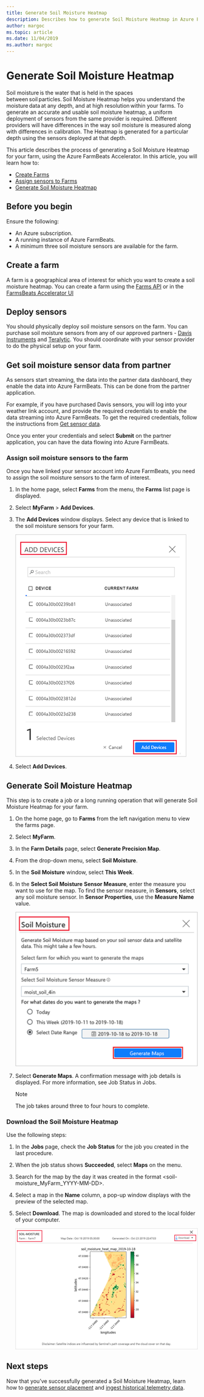 ```yaml
---
title: Generate Soil Moisture Heatmap
description: Describes how to generate Soil Moisture Heatmap in Azure FarmBeats
author: margoc
ms.topic: article
ms.date: 11/04/2019
ms.author: margoc
---
```


# Generate Soil Moisture Heatmap

Soil moisture is the water that is held in the spaces between soil particles. Soil Moisture Heatmap helps you understand the moisture data at any depth, and at high resolution within your farms. To generate an accurate and usable soil moisture heatmap, a uniform deployment of sensors from the same provider is required. Different providers will have differences in the way soil moisture is measured along with differences in calibration. The Heatmap is generated for a particular depth using the sensors deployed at that depth.

This article describes the process of generating a Soil Moisture Heatmap for your farm, using the Azure FarmBeats Accelerator. In this article, you will learn how to:

- [Create Farms](#create-a-farm)
- [Assign sensors to Farms](#get-soil-moisture-sensor-data-from-partner)
- [Generate Soil Moisture Heatmap](#generate-soil-moisture-heatmap)

## Before you begin

Ensure the following:  

- An Azure subscription.
- A running instance of Azure FarmBeats.
- A minimum three soil moisture sensors are available for the farm.

## Create a farm

A farm is a geographical area of interest for which you want to create a soil moisture heatmap. You can create a farm using the [Farms API](https://aka.ms/FarmBeatsDatahubSwagger) or in the [FarmsBeats Accelerator UI](manage-farms-in-azure-farmbeats.md#create-farms)

## Deploy sensors

You should physically deploy soil moisture sensors on the farm. You can purchase soil moisture sensors from any of our approved partners - [Davis Instruments](https://www.davisinstruments.com/product/enviromonitor-gateway/) and [Teralytic](https://teralytic.com/). You should coordinate with your sensor provider to do the physical setup on your farm.

## Get soil moisture sensor data from partner

As sensors start streaming, the data into the partner data dashboard, they enable the data into Azure FarmBeats. This can be done from the partner application.

For example, if you have purchased Davis sensors, you will log into your weather link account, and provide the required credentials to enable the data streaming into Azure FarmBeats. To get the required credentials, follow the instructions from [Get sensor data](get-sensor-data-from-sensor-partner.md#get-sensor-data-from-sensor-partners).

Once you enter your credentials and select **Submit** on the partner application, you can have the data flowing into Azure FarmBeats.

### Assign soil moisture sensors to the farm

Once you have linked your sensor account into Azure FarmBeats, you need to assign the soil moisture sensors to the farm of interest.

1.	In the home page, select **Farms** from the menu, the **Farms** list page is displayed.
2.	Select **MyFarm** > **Add Devices**.
3.	The **Add Devices** window displays. Select any device that is linked to the soil moisture sensors for your farm.

    ![Screenshot that shows the Add Devices screen.](./media/get-sensor-data-from-sensor-partner/add-devices-1.png)

4. Select **Add Devices**.     

## Generate Soil Moisture Heatmap

This step is to create a job or a long running operation that will generate Soil Moisture Heatmap for your farm.

1.	On the home page, go to **Farms** from the left navigation menu to view the farms page.
2.	Select **MyFarm**.
3.	In the **Farm Details** page, select **Generate Precision Map**.
4.	From the drop-down menu, select **Soil Moisture**.
5.	In the **Soil Moisture** window, select **This Week**.
6.	In the **Select Soil Moisture** **Sensor Measure**, enter the measure you want to use for the map.
    To find the sensor measure, in **Sensors**, select any soil moisture sensor. In **Sensor Properties**, use the **Measure Name** value.

    ![Screenshot that shows the Soil Moisture screen.](./media/get-sensor-data-from-sensor-partner/soil-moisture-1.png)


7.	Select **Generate Maps**.
    A confirmation message with job details is displayed. For more information, see Job Status in Jobs.

    >[!NOTE]
    > The job takes around three to four hours to complete.

### Download the Soil Moisture Heatmap

Use the following steps:

1. In the **Jobs** page, check the **Job Status** for the job you created in the last procedure.
2. When the job status shows **Succeeded**, select **Maps** on the menu.
3. Search for the map by the day it was created in the format <soil-moisture_MyFarm_YYYY-MM-DD>.
4. Select a map in the **Name** column, a pop-up window displays with the preview of the selected map.
5. Select **Download**. The map is downloaded and stored to the local folder of your computer.

    ![Project Farm Beats](./media/get-sensor-data-from-sensor-partner/download-soil-moisture-map-1.png)

## Next steps

Now that you’ve successfully generated a Soil Moisture Heatmap, learn how to [generate sensor placement](generate-maps-in-azure-farmbeats.md#sensor-placement-map) and [ingest historical telemetry data](ingest-historical-telemetry-data-in-azure-farmbeats.md). 
